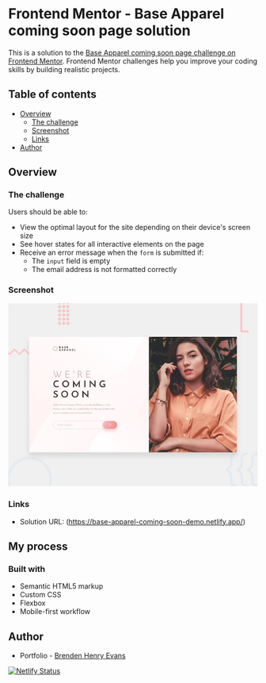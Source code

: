 # Frontend Mentor - Base Apparel coming soon page solution

This is a solution to the [Base Apparel coming soon page challenge on Frontend Mentor](https://www.frontendmentor.io/challenges/base-apparel-coming-soon-page-5d46b47f8db8a7063f9331a0). Frontend Mentor challenges help you improve your coding skills by building realistic projects. 

## Table of contents

- [Overview](#overview)
  - [The challenge](#the-challenge)
  - [Screenshot](#screenshot)
  - [Links](#links)
- [Author](#author)

## Overview

### The challenge

Users should be able to:

- View the optimal layout for the site depending on their device's screen size
- See hover states for all interactive elements on the page
- Receive an error message when the `form` is submitted if:
  - The `input` field is empty
  - The email address is not formatted correctly

### Screenshot

![preview](./design/desktop-preview.jpg)

### Links

- Solution URL: (https://base-apparel-coming-soon-demo.netlify.app/)

## My process

### Built with

- Semantic HTML5 markup
- Custom CSS
- Flexbox
- Mobile-first workflow

## Author

- Portfolio - [Brenden Henry Evans](https://brendenevans.com)

[![Netlify Status](https://api.netlify.com/api/v1/badges/98955516-0f7f-48f4-95fd-e26b4ecab901/deploy-status)](https://app.netlify.com/sites/base-apparel-coming-soon-demo/deploys)